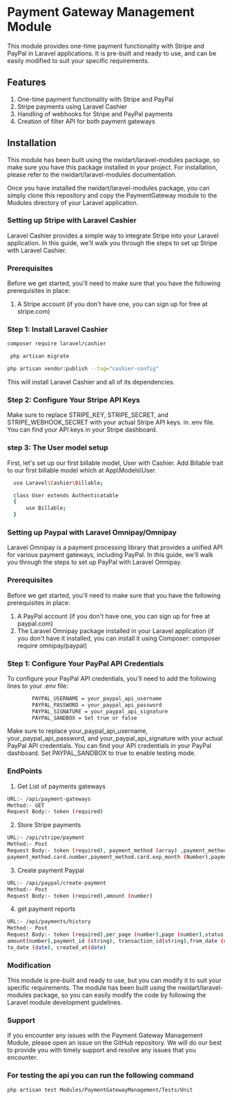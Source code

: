 # Payment Gateway Management Module

This module provides one-time payment functionality with Stripe and PayPal in Laravel applications. It is pre-built and ready to use, and can be easily modified to suit your specific requirements.

## Features

1. One-time payment functionality with Stripe and PayPal
2. Stripe payments using Laravel Cashier
3. Handling of webhooks for Stripe and PayPal payments
4. Creation of filter API for both payment gateways

## Installation

This module has been built using the nwidart/laravel-modules package, so make sure you have this package installed in your project. For installation, please refer to the nwidart/laravel-modules documentation.

Once you have installed the nwidart/laravel-modules package, you can simply clone this repository and copy the PaymentGateway module to the Modules directory of your Laravel application.

### Setting up Stripe with Laravel Cashier

Laravel Cashier provides a simple way to integrate Stripe into your Laravel application. In this guide, we'll walk you through the steps to set up Stripe with Laravel Cashier.

### Prerequisites

Before we get started, you'll need to make sure that you have the following prerequisites in place:

1. A Stripe account (if you don't have one, you can sign up for free at stripe.com)

### Step 1: Install Laravel Cashier

 ``` bash
 composer require laravel/cashier
 ```

 ``` bash
  php artisan migrate
 ```

  ``` bash
 php artisan vendor:publish --tag="cashier-config"
  ```

 This will install Laravel Cashier and all of its dependencies.

 ### Step 2: Configure Your Stripe API Keys

 Make sure to replace STRIPE_KEY, STRIPE_SECRET, and STRIPE_WEBHOOK_SECRET with your actual Stripe API keys. 
 in .env file. You can find your API keys in your Stripe dashboard.

 ### step 3: The User model setup

 First, let's set up our first billable model, User with Cashier. Add Billable trait to our first billable model which at App\Models\User.

  ``` bash
    use Laravel\Cashier\Billable;

    class User extends Authenticatable
    {
        use Billable;
    }
  ```

  ### Setting up Paypal with Laravel Omnipay/Omnipay

  Laravel Omnipay is a payment processing library that provides a unified API for various payment gateways, including PayPal. In this guide, we'll walk you through the steps to set up PayPal with Laravel Omnipay.

  ### Prerequisites

  Before we get started, you'll need to make sure that you have the following prerequisites in place:

  1. A PayPal account (if you don't have one, you can sign up for free at paypal.com)
  2. The Laravel Omnipay package installed in your Laravel application (if you don't have it installed, you can install it using Composer: composer require omnipay/paypal)

  ### Step 1: Configure Your PayPal API Credentials

  To configure your PayPal API credentials, you'll need to add the following lines to your .env file:

``` bash
        PAYPAL_USERNAME = your_paypal_api_username
        PAYPAL_PASSWORD = your_paypal_api_password
        PAYPAL_SIGNATURE = your_paypal_api_signature
        PAYPAL_SANDBOX = Set true or false
 ```

 Make sure to replace your_paypal_api_username, your_paypal_api_password, and your_paypal_api_signature with your actual PayPal API credentials. You can find your API credentials in your PayPal dashboard. Set PAYPAL_SANDBOX to true to enable testing mode.

### EndPoints

1. Get List of payments gateways

```bash
URL:- /api/payment-gateways
Method:- GET
Request Body:- token (required)
```

2. Store Stripe payments

```bash
URL:- /api/stripe/payment
Method:- Post
Request Body:- token (required), payment_method (array) ,payment_method.type , payment_method.card (array),
payment_method.card.number,payment_method.card.exp_month (Number),payment_method.card.exp_year(number),payment_method.card.cvc (string),amount (number)
```

3. Create payment Paypal 

```bash
URL:- /api/paypal/create-payment
Method:- Post
Request Body:- token (required),amount (number)
```

4. get payment reports

```bash
URL:- /api/payments/history
Method:- Post
Request Body:- token (required),per_page (number),page (number),status (string),
amount(number),payment_id (string), transaction_id(string),from_date (date) ,
to_date (date), created_at(date)
```


### Modification

This module is pre-built and ready to use, but you can modify it to suit your specific requirements. The module has been built using the nwidart/laravel-modules package, so you can easily modify the code by following the Laravel module development guidelines.

### Support
If you encounter any issues with the Payment Gateway Management Module, please open an issue on the GitHub repository. We will do our best to provide you with timely support and resolve any issues that you encounter.


### For testing the api you can run the following command


```bash
php artisan test Modules/PaymentGatewayManagement/Tests/Unit
```




